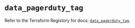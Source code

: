 # `data_pagerduty_tag`

Refer to the Terraform Registory for docs: [`data_pagerduty_tag`](https://www.terraform.io/docs/providers/pagerduty/d/tag).
